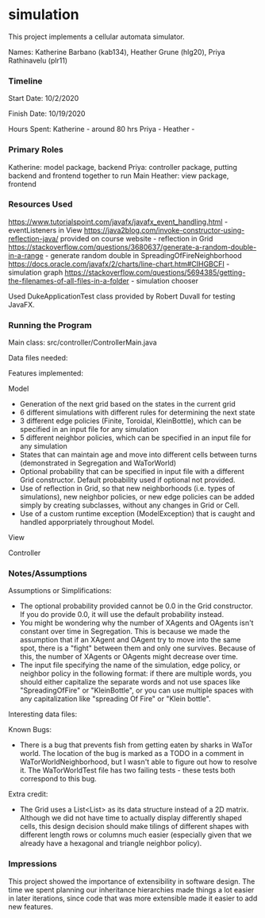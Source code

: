 simulation
====

This project implements a cellular automata simulator.

Names: Katherine Barbano (kab134), Heather Grune (hlg20), Priya Rathinavelu (plr11)

### Timeline

Start Date: 10/2/2020

Finish Date: 10/19/2020

Hours Spent:
Katherine - around 80 hrs
Priya - 
Heather - 

### Primary Roles

Katherine: model package, backend
Priya: controller package, putting backend and frontend together to run Main
Heather: view package, frontend

### Resources Used
https://www.tutorialspoint.com/javafx/javafx_event_handling.html - eventListeners in View
https://java2blog.com/invoke-constructor-using-reflection-java/ provided on course website - reflection in Grid
https://stackoverflow.com/questions/3680637/generate-a-random-double-in-a-range - generate random double in SpreadingOfFireNeighborhood
https://docs.oracle.com/javafx/2/charts/line-chart.htm#CIHGBCFI - simulation graph
https://stackoverflow.com/questions/5694385/getting-the-filenames-of-all-files-in-a-folder - simulation chooser

Used DukeApplicationTest class provided by Robert Duvall for testing JavaFX.

### Running the Program

Main class: src/controller/ControllerMain.java

Data files needed: 

Features implemented:

Model
- Generation of the next grid based on the states in the current grid
- 6 different simulations with different rules for determining the next state
- 3 different edge policies (Finite, Toroidal, KleinBottle), which can be specified in an input file for any simulation
- 5 different neighbor policies, which can be specified in an input file for any simulation
- States that can maintain age and move into different cells between turns (demonstrated in Segregation and WaTorWorld)
- Optional probability that can be specified in input file with a different Grid constructor. Default probability used if optional not provided.
- Use of reflection in Grid, so that new neighborhoods (i.e. types of simulations), new neighbor policies,
or new edge policies can be added simply by creating subclasses, without any changes in Grid or Cell.
- Use of a custom runtime exception (ModelException) that is caught and handled apporpriately throughout Model.

View

Controller


### Notes/Assumptions

Assumptions or Simplifications:

- The optional probability provided cannot be 0.0 in the Grid constructor. If you do provide 0.0, it will use the default probability instead.
- You might be wondering why the number of XAgents and OAgents isn't constant over time in Segregation.
This is because we made the assumption that if an XAgent and OAgent try to move into
the same spot, there is a "fight" between them and only one survives.
Because of this, the number of XAgents or OAgents might decrease over time.
- The input file specifying the name of the simulation, edge policy, or neighbor policy
in the following format: if there are multiple words, you should either capitalize
the separate words and not use spaces like "SpreadingOfFire" or "KleinBottle", or you can use multiple
spaces with any capitalization like "spreading Of Fire" or "Klein bottle".

Interesting data files:

Known Bugs:

- There is a bug that prevents fish from getting eaten by sharks in WaTor world. The location of the bug is marked
as a TODO in a comment in WaTorWorldNeighborhood, but I wasn't able to figure out how to resolve it.
The WaTorWorldTest file has two failing tests - these tests both correspond to this bug. 

Extra credit:

- The Grid uses a List<List<Cell>> as its data structure instead of a 2D matrix. Although we did not have time to actually display differently shaped cells, this design decision
should make tilings of different shapes with different length rows or columns much easier (especially
given that we already have a hexagonal and triangle neighbor policy).


### Impressions
This project showed the importance of extensibility in software design. The time we spent
planning our inheritance hierarchies made things a lot easier in later iterations, since
code that was more extensible made it easier to add new features.
